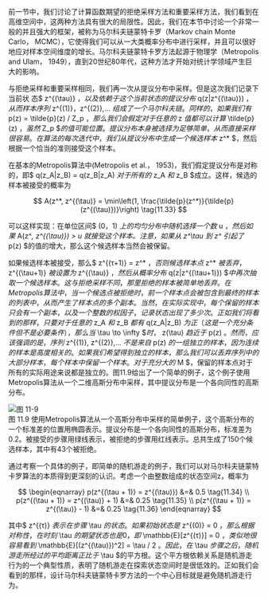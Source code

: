 前一节中，我们讨论了计算函数期望的拒绝采样方法和重要采样方法，我们看到在高维空间中，这两种方法具有很大的局限性。因此，我们在本节中讨论一个非常一般的并且强大的框架，被称为马尔科夫链蒙特卡罗（Markov chain Monte Carlo， MCMC），它使得我们可以从一大类概率分布中进行采样，并且可以很好地应对样本空间维度的增长。马尔科夫链蒙特卡罗方法起源于物理学（Metropolis and Ulam， 1949），直到20世纪80年代，这种方法才开始对统计学领域产生巨大的影响。    

与拒绝采样和重要采样相同，我们再一次从提议分布中采样。但是这次我们记录下当前状
态$ z^{(\tau)} $，以及依赖于这个当前状态的提议分布$ q(z|z^{(\tau)}) $，从而样本序列$ z^{(1)}，z^{(2)},... $组成了一个马尔科夫链。同样的，如果我们有$ p(z) = \tilde{p}(z) / Z_p $，那么我们会假定对于任意的$ z $值都可以计算$ \tilde{p}(z) $，虽然$ Z_p
$$的值可能位置。提议分布本身被选择为足够简单，从而直接采样很容易。在算法的每次迭代中，我们从提议分布中生成一个候选样本$ z^* $，然后根据一个恰当的准则接受这个样本。    

在基本的Metropolis算法中(Metropolis et al.， 1953)，我们假定提议分布是对称的，即$ q(z_A|z_B) = q(z_B|z_A) $对于所有的$ z_A $和$ z_B $成立。这样，候选的样本被接受的概率为    

$$
A(z^*, z^{(\tau)} = \min\left(1, \frac{\tilde{p}(z^*)}{\tilde{p}(z^{(\tau)})}\right) \tag{11.33}
$$

可以这样实现：在单位区间$ (0，1) $上的均匀分布中随机选择一个数$ u $，然后如果$ A(z^*, z^{(\tau)}) > u $就接受这个样本。注意，如果从$ z^\tau $到$ z^* $引起了$ p(z) $的值的增大，那么这个候选样本当然会被保留。    

如果候选样本被接受，那么$ z^{(τ+1)} = z^* $，否则候选样本点$ z^* $被丢弃，$ z^{(\tau+1)} $被设置为$ z^{(\tau)} $，然后从概率分布$ q(z|z^{(\tau+1)})
$$中再次抽取一个候选样本。这与拒绝采样不同，那里拒绝的样本被简单地丢弃。在Metropolis算法中，当一个候选点被拒绝时，前一个样本点会被包含到最终的样本的列表中，从而产生了样本点的多个副本。当然，在实际实现中，每个保留的样本只会有一个副本，以及一个整数的权因子，记录状态出现了多少次。正如我们将看到的那样，只要对于任意的$ z_A $和$ z_B $都有$ q(z_A|z_B) $为正（这是一个充分条件但不是必要条件），那么当$ \tau \to \infty
$$时，$ z(\tau) $趋近于$ p(z) $。然而，应该强调的是，序列$ z^{(1)}, z^{(2)},... $不是来自$ p(z) $的一组独立的样本，因为连续的样本是高度相关的。如果我们希望得到独立的样本，那么我们可以丢弃序列中的大部分样本，每个样本中保留一个样本。对于充分大的$ M $，保留的样本点对于所有的实际用途来说都是独立的。图11.9给出了一个简单的例子，这个例子使用Metropolis算法从一个二维高斯分布中采样，其中提议分布是一个各向同性的高斯分布。    

![图 11-9](images/11_9.png)      
图 11.9 使用Metropolis算法从一个高斯分布中采样的简单例子，这个高斯分布的一个标准差的位置用椭圆表示。提议分布是一个各向同性的高斯分布，标准差为0.2。被接受的步骤用绿线表示，被拒绝的步骤用红线表示。总共生成了150个候选样本，其中有43个被拒绝。


通过考察一个具体的例子，即简单的随机游走的例子，我们可以对马尔科夫链蒙特卡罗算法的本质得到更深刻的认识。考虑一个由整数组成的状态空间z，概率为    

$$
\begin{eqnarray}
p(z^{(\tau + 1)} = z^{(\tau)}) &=& 0.5 \tag{11.34} \\
p(z^{(\tau + 1)} = z^{(\tau)} + 1) &=& 0.25 \tag{11.35} \\
p(z^{(\tau + 1)} = z^{(\tau)} - 1) &=& 0.25 \tag{11.36}
\end{eqnarray}
$$

其中$ z^{(τ)} $表示在步骤$ \tau $的状态。如果初始状态是$ z^{(0)} = 0 $，那么根据对称性，在时刻$ \tau $的期望状态也是0，即$ \mathbb{E}[z^{(τ)}] = 0 $，类似地很容易看到$ \mathbb{E}[(z^{(\tau)})^2] = \tau / 2 $。因此，在$ \tau $步骤之后，随机游走所经过的平均距离正比于$ \tau $的平方根。这个平方根依赖关系是随机游走行为的一个典型性质，表明了随机游走在探索状态空间时是很低效的。正如我们会看到的那样，设计马尔科夫链蒙特卡罗方法的一个中心目标就是避免随机游走行为。
